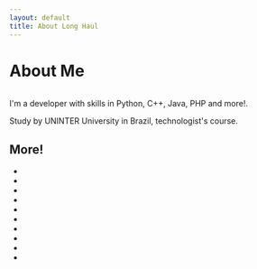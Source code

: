 ```yaml
---
layout: default
title: About Long Haul
---
```


<div class="post">
	<h1 class="pageTitle">About Me</h1>
	<img src="{{ '/assets/img/touring_2.jpg' | prepend: site.baseurl }}" alt="">
	<p class="intro">I'm a developer with skills in Python, C++, Java, PHP and more!.</p>
	<p>Study by UNINTER University in Brazil, technologist's course.</p>
	<h2>More!</h2>
	<ul>
		<li></li>
  		<li></li>
  		<li></li>
  		<li></li>
  		<li></li>
      <li></li>
  		<li></li>
      <li></li>
  		<li></li>
  		<li></li>
  	</ul>
</div>
